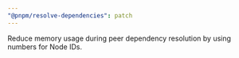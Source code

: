 ```yaml
---
"@pnpm/resolve-dependencies": patch
---
```


Reduce memory usage during peer dependency resolution by using numbers for Node IDs.
